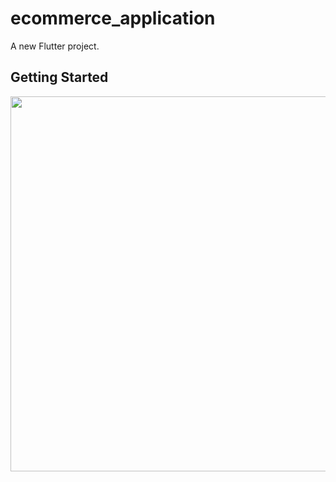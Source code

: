 # ecommerce_application

A new Flutter project.

## Getting Started

<p>
<img src="https://github.com/bhavin2412/ecommerce_application/assets/120154973/6a1aa7bc-8e6a-45d8-a902-e6635b6fbffa" weight="500" height="600"
<img src="https://github.com/bhavin2412/ecommerce_application/assets/120154973/c929ec27-d553-44d8-af6e-9bc88f0a3baf" weight="500" height="600"
<img src="https://github.com/bhavin2412/ecommerce_application/assets/120154973/2567144b-deac-41c0-9249-336dc58983c7" weight="500" height="600"
<img src="https://github.com/bhavin2412/ecommerce_application/assets/120154973/f18b238e-6dac-4beb-90b3-595bbe68e382" weight="500" height="600"
<img src="https://github.com/bhavin2412/ecommerce_application/assets/120154973/63f31ab8-acf3-4d05-84e0-a6b1366c8410" weight="500" height="600" 
<img src="https://github.com/bhavin2412/ecommerce_application/assets/120154973/0ede5b16-5ac3-4bc8-a566-be08c0677bc3" weight="500" height="600"
<img src="https://github.com/bhavin2412/ecommerce_application/assets/120154973/9e5ada49-5d31-4650-8069-5e2b7445d40e" weight="500" height="600"
<img src="https://github.com/bhavin2412/ecommerce_application/assets/120154973/d107becb-776b-401c-926e-ab1456e275e9" weight="500" height="600"
<img src="https://github.com/bhavin2412/ecommerce_application/assets/120154973/2a5747af-8e6c-4280-a77d-827ccea6618f" weight="500" height="600"
<img src="https://github.com/bhavin2412/ecommerce_application/assets/120154973/4112d76f-95a7-48dc-a5e6-8303d96a2dcb" weight="500" height="600"
<img src="https://github.com/bhavin2412/ecommerce_application/assets/120154973/70def64a-3bf6-4cdf-8bab-1b5793d5148d" weight="500" height="600"
<img src="https://github.com/bhavin2412/ecommerce_application/assets/120154973/74b66d72-4e5f-4d94-9433-0ab487c82e16" weight="500" height="600"
